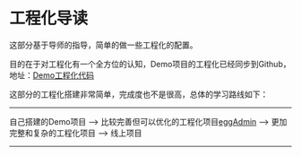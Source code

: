 # 工程化导读

  这部分基于导师的指导，简单的做一些工程化的配置。
  
  目的在于对工程化有一个全方位的认知，Demo项目的工程化已经同步到Github，地址：[Demo工程化代码](https://github.com/1084350607/bolePro)
  
  这部分的工程化搭建非常简单，完成度也不是很高，总体的学习路线如下：
  
  -----
  
  自己搭建的Demo项目 --> 比较完善但可以优化的工程化项目[eggAdmin](http://www.eggadmin.com/#/) --> 更加完整和复杂的工程化项目 --> 线上项目
  
  -----
